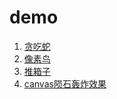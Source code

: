 # demo

1. [贪吃蛇](https://zhunrong.github.io/demo/snake '贪吃蛇')
2. [像素鸟](https://zhunrong.github.io/demo/flappyBird '像素鸟')
3. [推箱子](https://zhunrong.github.io/demo/move_box '推箱子')
4. [canvas陨石轰炸效果](https://zhunrong.github.io/demo/meteor 'canvas陨石轰炸效果')
